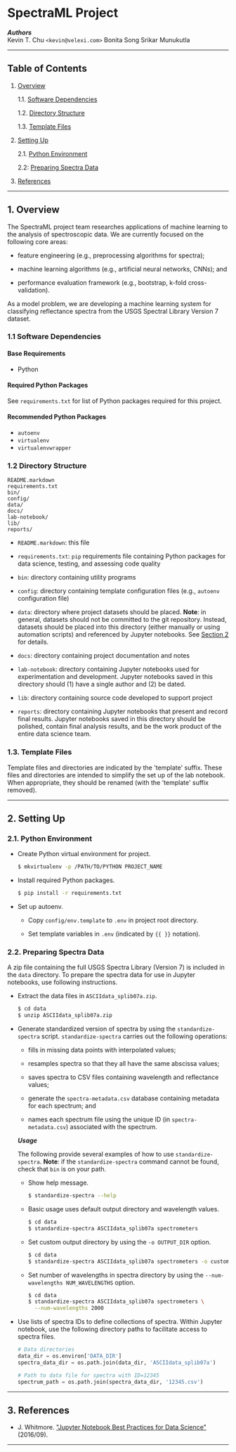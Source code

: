 SpectraML Project
=================

___Authors___  
Kevin T. Chu `<kevin@velexi.com>`
Bonita Song
Srikar Munukutla

------------------------------------------------------------------------------

Table of Contents
-----------------

1. [Overview][#1]

   1.1. [Software Dependencies][#1.1]

   1.2. [Directory Structure][#1.2]

   1.3. [Template Files][#1.3]

2. [Setting Up][#2]

   2.1. [Python Environment][#2.1]

   2.2: [Preparing Spectra Data][#2.2]

3. [References][#3]

------------------------------------------------------------------------------

## 1. Overview

The SpectraML project team researches applications of machine learning to
the analysis of spectroscopic data. We are currently focused on the following
core areas:

* feature engineering (e.g., preprocessing algorithms for spectra);

* machine learning algorithms (e.g., artificial neural networks, CNNs); and

* performance evaluation framework (e.g., bootstrap, k-fold cross-validation).

As a model problem, we are developing a machine learning system for
classifying reflectance spectra from the USGS Spectral Library Version 7
dataset.

### 1.1 Software Dependencies

#### Base Requirements

* Python

#### Required Python Packages ####

See `requirements.txt` for list of Python packages required for this project.

#### Recommended Python Packages ####

* `autoenv`
* `virtualenv`
* `virtualenvwrapper`

### 1.2 Directory Structure

    README.markdown
    requirements.txt
    bin/
    config/
    data/
    docs/
    lab-notebook/
    lib/
    reports/

* `README.markdown`: this file

* `requirements.txt`: `pip` requirements file containing Python packages for
  data science, testing, and assessing code quality

* `bin`: directory containing utility programs

* `config`: directory containing template configuration files (e.g., `autoenv`
  configuration file)

* `data`: directory where project datasets should be placed. __Note__: in
  general, datasets should not be committed to the git repository. Instead,
  datasets should be placed into this directory (either manually or using
  automation scripts) and referenced by Jupyter notebooks. See
  [Section 2][#2.2] for details.

* `docs`: directory containing project documentation and notes

* `lab-notebook`: directory containing Jupyter notebooks used for
  experimentation and development. Jupyter notebooks saved in this directory
  should (1) have a single author and (2) be dated.

* `lib`: directory containing source code developed to support project

* `reports`: directory containing Jupyter notebooks that present and record
  final results. Jupyter notebooks saved in this directory should be polished,
  contain final analysis results, and be the work product of the entire data
  science team.

### 1.3. Template Files

Template files and directories are indicated by the 'template' suffix. These
files and directories are intended to simplify the set up of the lab notebook.
When appropriate, they should be renamed (with the 'template' suffix removed).

------------------------------------------------------------------------------

## 2. Setting Up

### 2.1. Python Environment

* Create Python virtual environment for project.

    ```bash
    $ mkvirtualenv -p /PATH/TO/PYTHON PROJECT_NAME
    ```

* Install required Python packages.

    ```bash
    $ pip install -r requirements.txt
    ```

* Set up autoenv.

  - Copy `config/env.template` to `.env` in project root directory.

  - Set template variables in `.env` (indicated by `{{ }}` notation).

### 2.2. Preparing Spectra Data

A zip file containing the full USGS Spectra Library (Version 7) is included
in the `data` directory. To prepare the spectra data for use in Jupyter
notebooks, use following instructions.

* Extract the data files in `ASCIIdata_splib07a.zip`.

  ```bash
  $ cd data
  $ unzip ASCIIdata_splib07a.zip
  ```

* Generate standardized version of spectra by using the `standardize-spectra`
  script. `standardize-spectra` carries out the following operations:

  - fills in missing data points with interpolated values;

  - resamples spectra so that they all have the same abscissa values;

  - saves spectra to CSV files containing wavelength and reflectance values;

  - generate the `spectra-metadata.csv` database containing metadata for each
    spectrum; and

  - names each spectrum file using the unique ID (in `spectra-metadata.csv`)
    associated with the spectrum.

  ___Usage___

  The following provide several examples of how to use `standardize-spectra`.
  __Note__: if the `standardize-spectra` command cannot be found, check that
  `bin` is on your path.

  - Show help message.

    ```bash
    $ standardize-spectra --help
    ```

  - Basic usage uses default output directory and wavelength values.

    ```bash
    $ cd data
    $ standardize-spectra ASCIIdata_splib07a spectrometers
    ```

  - Set custom output directory by using the `-o OUTPUT_DIR` option.

    ```bash
    $ cd data
    $ standardize-spectra ASCIIdata_splib07a spectrometers -o custom-location
    ```

  - Set number of wavelengths in spectra directory by using the
    `--num-wavelengths NUM_WAVELENGTHS` option.

    ```bash
    $ cd data
    $ standardize-spectra ASCIIdata_splib07a spectrometers \
      --num-wavelengths 2000
    ```

* Use lists of spectra IDs to define collections of spectra. Within Jupyter
  notebook, use the following directory paths to facilitate access to spectra
  files.

  ```python
  # Data directories
  data_dir = os.environ['DATA_DIR']
  spectra_data_dir = os.path.join(data_dir, 'ASCIIdata_splib07a')

  # Path to data file for spectra with ID=12345
  spectrum_path = os.path.join(spectra_data_dir, '12345.csv')
  ```

------------------------------------------------------------------------------

## 3. References

* J. Whitmore.
  ["Jupyter Notebook Best Practices for Data Science"][#whitmore-2016]
  (2016/09).

------------------------------------------------------------------------------

[-----------------------------INTERNAL LINKS-----------------------------]: #

[#1]: #1-overview
[#1.1]: #11-software-dependencies
[#1.2]: #12-directory-structure
[#1.3]: #13-template-files

[#2]: #2-setting-up
[#2.1]: #21-python-environment
[#2.2]: #22-preparing-spectra-data

[#3]: #3-references

[-----------------------------EXTERNAL LINKS-----------------------------]: #

[#whitmore-2016]:
  https://www.svds.com/tbt-jupyter-notebook-best-practices-data-science/
